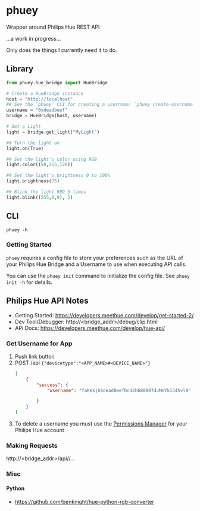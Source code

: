 # phuey
Wrapper around Philips Hue REST API

...a work in progress...

Only does the things I currently need it to do.

## Library
```python
from phuey.hue_bridge import HueBridge

# Create a HueBridge instance
host = "http://localhost"
## See the `phuey` CLI for creating a username: `phuey create-username -h`
username = "0xdeadbeef"
bridge = HueBridge(host, username)

# Get a Light
light = bridge.get_light("MyLight")

## Turn the light on
light.on(True)

## Set the light's color using RGB
light.color((50,255,128))

## Set the light's brightness 0 to 100%
light.brightness(75)

## Blink the light RED 5 times
light.blink((255,0,0), 5)
```

## CLI
`phuey -h`

### Getting Started
`phuey` requires a config file to store your preferences such as the URL of your
Philips Hue Bridge and a Username to use when executing API calls.

You can use the `phuey init` command to initialize the config file. See
`phuey init -h` for details.

## Philips Hue API Notes
* Getting Started: https://developers.meethue.com/develop/get-started-2/
* Dev Tool/Debugger: http://<bridge_addr>/debug/clip.html
* API Docs: https://developers.meethue.com/develop/hue-api/

### Get Username for App
1. Push link button
2. POST /api `{"devicetype":"<APP_NAME>#<DEVICE_NAME>"}`
    ```json
    [
        {
            "success": {
                "username": "faKekjh6deadBeefDc42h688007duMmYk134hvl9"

            }
        }
    ]
    ```
3. To delete a username you must use the [Permissions Manager](https://account.meethue.com/apps)
   for your Philips Hue account

### Making Requests
http://<bridge_addr>/api/<username>/...

### Misc
#### Python
* https://github.com/benknight/hue-python-rgb-converter
